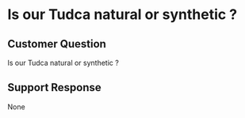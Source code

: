 # Is our Tudca natural or synthetic ?

## Customer Question

Is our Tudca natural or synthetic ?

## Support Response

None
